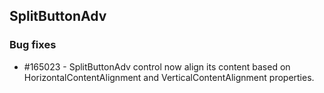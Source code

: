 ## SplitButtonAdv

### Bug fixes

* \#165023 - SplitButtonAdv control now align its content based on HorizontalContentAlignment and VerticalContentAlignment properties. 